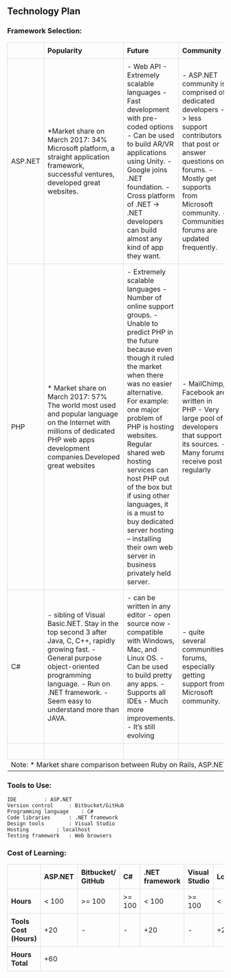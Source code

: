 
## Technology Plan

  ### Framework Selection:

  <div>
  <table style="border-collapse: collapse; min-width: 100%;">
    <colgroup>
      <col style="width: 130px;"></col>
      <col style="width: 130px;"></col>
      <col style="width: 130px;"></col>
      <col style="width: 130px;"></col>
      <col style="width: 130px;"></col>
    </colgroup>

<tbody>
  <tr><td style="border: 1px solid rgb(219, 219, 219); width: 130px; padding: 8px;">
    <div><br/></div></td>
    <td style="border: 1px solid rgb(219, 219, 219); width: 130px; padding: 8px;">
      <div><b>Popularity</b></div></td>
    <td style="border: 1px solid rgb(219, 219, 219); width: 130px; padding: 8px;">
      <div><b>Future</b></div></td>
    <td style="border: 1px solid rgb(219, 219, 219); width: 130px; padding: 8px;">
      <div><b>Community</b></div></td>
    <td style="border: 1px solid rgb(219, 219, 219); width: 130px; padding: 8px;">
      <div><b>Expertise</b></div></td>
  </tr>
  
<tr>
   <td style="border: 1px solid rgb(219, 219, 219); width: 130px; padding: 8px;">
    <div>ASP.NET</div></td>
    <td style="border: 1px solid rgb(219, 219, 219); width: auto; padding: 8px;">
    <div> 
      *Market share on March 2017: 34%
      Microsoft platform, a straight application framework, successful ventures, developed great websites. 
    <br/></div></td>
  
   <td style="border: 1px solid rgb(219, 219, 219); width: 20%; padding: 8px;">
    <div> 
      - Web API 
      - Extremely scalable languages          
      - Fast development with pre-coded options       
      - Can be used to build AR/VR applications using Unity.      
      - Google joins .NET foundation.         
      - Cross platform of .NET -> .NET developers can build almost any kind of app they want.
     <br/></div></td>
      
   <td style="border: 1px solid rgb(219, 219, 219); width: 20%; padding: 8px;">
    <div> 
      - ASP.NET community is comprised of dedicated developers -> less support contributors that post or answer questions on forums.
      - Mostly get supports from Microsoft community.
      - Communities, forums are updated frequently.
     <br/></div></td>
   <td style="border: 1px solid rgb(219, 219, 219); width: 20%; padding: 8px;">
    <div> 
      - Paid Microsoft platform
      - A challenge to work with ASP (.NET) framework, but more problem to solve, more fun.
    <br/></div></td>
</tr>

<tr>
    <td style="border: 1px solid rgb(219, 219, 219); width: 130px; padding: 8px;">
    <div>PHP</div></td>
    <td style="border: 1px solid rgb(219, 219, 219); width: 130px; padding: 8px;">
      <div>
        * Market share on March 2017: 57%
        The world most used and popular language on the Internet with millions of dedicated PHP web apps development companies.Developed         great websites
        <br/>
      </div></td>
    <td style="border: 1px solid rgb(219, 219, 219); width: 130px; padding: 8px;">
      <div>
       - Extremely scalable languages
       - Number of online support groups.
       - Unable to predict PHP in the future because even though it ruled the market when there was no easier alternative. 
        For example: one major problem of PHP is hosting websites. Regular shared web hosting services can host PHP out of the box but if using other languages, it is a must to buy dedicated server hosting – installing their own web server in business privately held server.
        <br/>
      </div></td>
    <td style="border: 1px solid rgb(219, 219, 219); width: 130px; padding: 8px;">
      <div>
       - MailChimp, Facebook are written in PHP
       - Very large pool of developers that support its sources.
       - Many forums receive post regularly
        <br/>
      </div></td>
    <td style="border: 1px solid rgb(219, 219, 219); width: 130px; padding: 8px;">
      <div>
       - Free open source platform
       - Easy to find tutorials and quite understandable languages.
        <br/>
      </div></td>
</tr>

<tr>
    <td style="border: 1px solid rgb(219, 219, 219); width: 130px; padding: 8px;">
    <div>C#</div></td>
    <td style="border: 1px solid rgb(219, 219, 219); width: 130px; padding: 8px;">
      <div>
        - sibling of Visual Basic.NET. Stay in the top second 3 after Java, C, C++, rapidly growing fast.
        - General purpose object-oriented programming language. 
        - Run on .NET framework. 
        - Seem easy to understand more than JAVA.
        <br/>
      </div></td>
    <td style="border: 1px solid rgb(219, 219, 219); width: 130px; padding: 8px;">
      <div>
        - can be written in any editor
        - open source now
        - compatible with Windows, Mac, and Linux OS.
        - Can be used to build pretty any apps. 
        - Supports all IDEs
        - Much more improvements.
        - It’s still evolving 
        <br/>
      </div></td>
    <td style="border: 1px solid rgb(219, 219, 219); width: 130px; padding: 8px;">
      <div>
        - quite several communities, forums, especially getting support from Microsoft community.
        <br/>
      </div></td>
    <td style="border: 1px solid rgb(219, 219, 219); width: 130px; padding: 8px;">
      <div>
        - more clean, easier to understand than other languages. Very useful to build app or website. 
        <br/>
      </div></td>
</tr>

<tr>
    <td style="border: 1px solid rgb(219, 219, 219); width: 130px; padding: 8px;">
      <div>
        <br/>
      </div></td>
    <td style="border: 1px solid rgb(219, 219, 219); width: 130px; padding: 8px;">
      <div>
        <br/>
      </div></td>
    <td style="border: 1px solid rgb(219, 219, 219); width: 130px; padding: 8px;">
      <div>
        <br/>
      </div></td>
    <td style="border: 1px solid rgb(219, 219, 219); width: 130px; padding: 8px;">
      <div>
        <br/>
      </div></td>
    <td style="border: 1px solid rgb(219, 219, 219); width: 130px; padding: 8px;">
      <div>
        <br/>
      </div></td>
</tr>
<tr>
  <td colspan="5">Note: * Market share comparison between Ruby on Rails, ASP.NET, and PHP</td>
  </tr>


</tbody>
</table>
<div>
  
### Tools to Use:
    IDE			: ASP.NET
    Version control		: Bitbucket/GitHub
    Programming language	: C#
    Code libraries		: .NET framework
    Design tools		: Visual Studio
    Hosting			: localhost
    Testing framework	: Web browsers 

### Cost of Learning:  
<div>
<table style="border-collapse: collapse; min-width: 100%;">
  <colgroup>
      <col style="width: 130px;"></col>
      <col style="width: 130px;"></col>
      <col style="width: 130px;"></col>
      <col style="width: 130px;"></col>
      <col style="width: 130px;"></col>
      <col style="width: 130px;"></col>
      <col style="width: 130px;"></col>
      <col style="width: 130px;"></col>
   </colgroup>
  
  <tbody>
  <tr>
    <td style="border: 1px solid rgb(219, 219, 219); width: 130px; padding: 8px;">
    <div></div></td>
    <td style="border: 1px solid rgb(219, 219, 219); width: 130px; padding: 8px;">
      <div><b>ASP.NET</b></div></td>
    <td style="border: 1px solid rgb(219, 219, 219); width: 130px; padding: 8px;">
      <div><b>Bitbucket/ GitHub</b></div></td>
   <td style="border: 1px solid rgb(219, 219, 219); width: 130px; padding: 8px;">
      <div><b>C#</b></div></td>
    <td style="border: 1px solid rgb(219, 219, 219); width: 130px; padding: 8px;">
      <div><b>.NET framework</b></div></td>
    <td style="border: 1px solid rgb(219, 219, 219); width: 130px; padding: 8px;">
      <div><b>Visual Studio</b></div></td>
    <td style="border: 1px solid rgb(219, 219, 219); width: 130px; padding: 8px;">
      <div><b>Localhost</b></div></td>
    <td style="border: 1px solid rgb(219, 219, 219); width: 130px; padding: 8px;">
      <div><b>Web browsers</b></div></td>
  </tr>
  
  <tr>
  <td style="border: 1px solid rgb(219, 219, 219); width: 130px; padding: 8px;">
    <div><b>Hours</b></div></td>
  <td style="border: 1px solid rgb(219, 219, 219); width: 130px; padding: 8px;">
    <div>< 100</div></td>
  <td style="border: 1px solid rgb(219, 219, 219); width: 130px; padding: 8px;">
    <div>>= 100</div></td>
  <td style="border: 1px solid rgb(219, 219, 219); width: 130px; padding: 8px;">
    <div>>= 100</div></td>
  <td style="border: 1px solid rgb(219, 219, 219); width: 130px; padding: 8px;">
    <div>< 100</div></td>
  <td style="border: 1px solid rgb(219, 219, 219); width: 130px; padding: 8px;">
    <div>>= 100</div></td>
  <td style="border: 1px solid rgb(219, 219, 219); width: 130px; padding: 8px;">
    <div>< 100</div></td>
  <td style="border: 1px solid rgb(219, 219, 219); width: 130px; padding: 8px;">
    <div>>= 100</div></td>
  </tr>
  
  <tr>
  <td style="border: 1px solid rgb(219, 219, 219); width: 130px; padding: 8px;">
    <div><b>Tools Cost (Hours)</b></div></td>
  <td style="border: 1px solid rgb(219, 219, 219); width: 130px; padding: 8px;">
    <div>+20</div></td>
  <td style="border: 1px solid rgb(219, 219, 219); width: 130px; padding: 8px;">
    <div>-</div></td>
  <td style="border: 1px solid rgb(219, 219, 219); width: 130px; padding: 8px;">
    <div>-</div></td>
  <td style="border: 1px solid rgb(219, 219, 219); width: 130px; padding: 8px;">
    <div>+20</div></td>
  <td style="border: 1px solid rgb(219, 219, 219); width: 130px; padding: 8px;">
    <div>-</div></td>
  <td style="border: 1px solid rgb(219, 219, 219); width: 130px; padding: 8px;">
    <div>+20</div></td>
  <td style="border: 1px solid rgb(219, 219, 219); width: 130px; padding: 8px;">
    <div>-</div></td>
  </tr>
  
   <tr>
  <td style="border: 1px solid rgb(219, 219, 219); padding: 8px;">
    <div><b>Hours Total</b></div></td>
  <td colspan="7" style="border: 1px solid rgb(219, 219, 219); padding: 8px;">
    <div>+60</div></td>
 
  </tr>
  
</tbody>
    
</table>
</div>
